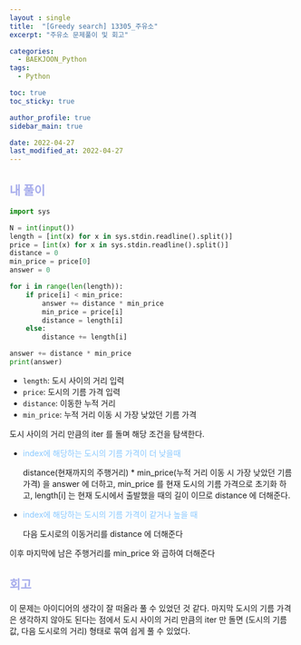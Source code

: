 ```yaml
---
layout : single
title:  "[Greedy search] 13305_주유소"
excerpt: "주유소 문제풀이 및 회고"

categories:
  - BAEKJOON_Python
tags:
  - Python

toc: true
toc_sticky: true

author_profile: true
sidebar_main: true

date: 2022-04-27
last_modified_at: 2022-04-27
---
```


## <span style="color: #a6acec">내 풀이</span>

```python
import sys

N = int(input())
length = [int(x) for x in sys.stdin.readline().split()]
price = [int(x) for x in sys.stdin.readline().split()]
distance = 0
min_price = price[0]
answer = 0

for i in range(len(length)):
    if price[i] < min_price:
        answer += distance * min_price
        min_price = price[i]
        distance = length[i]
    else:
        distance += length[i]

answer += distance * min_price
print(answer)
```

- `length`: 도시 사이의 거리 입력
- `price`: 도시의 기름 가격 입력 
- `distance`: 이동한 누적 거리
- `min_price`: 누적 거리 이동 시 가장 낮았던 기름 가격

도시 사이의 거리 만큼의 iter 를 돌며 해당 조건을 탐색한다.

- <span style="color: #88c8ff">index에 해당하는 도시의 기름 가격이 더 낮을때</span> 

	distance(현재까지의 주행거리) * min_price(누적 거리 이동 시 가장 낮았던 기름 가격) 을 answer 에 더하고, min_price 를 현재 도시의 기름 가격으로 초기화 하고, length[i] 는 현재 도시에서 출발했을 때의 길이 이므로 distance 에 더해준다.

- <span style="color: #88c8ff">index에 해당하는 도시의 기름 가격이 같거나 높을 때</span> 

	다음 도시로의 이동거리를 distance 에 더해준다

이후 마지막에 남은 주행거리를 min_price 와 곱하여 더해준다



## <span style="color: #a6acec">회고</span>

이 문제는 아이디어의 생각이 잘 떠올라 풀 수 있었던 것 같다. 마지막 도시의 기름 가격은 생각하지 않아도 된다는 점에서 도시 사이의 거리 만큼의 iter 만 돌면 (도시의  기름값, 다음 도시로의 거리) 형태로 묶여 쉽게 풀 수 있었다.

